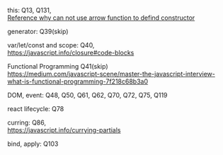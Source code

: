 this: Q13, Q131,\
[Reference why can not use arrow function to defind constructor](https://blog.csdn.net/lunahaijiao/article/details/118213004)

generator: Q39(skip)

var/let/const and scope: Q40,\
https://javascript.info/closure#code-blocks

Functional Programming Q41(skip)\
https://medium.com/javascript-scene/master-the-javascript-interview-what-is-functional-programming-7f218c68b3a0

DOM, event: Q48, Q50, Q61, Q62, Q70, Q72, Q75, Q119

react lifecycle: Q78

curring: Q86,\
https://javascript.info/currying-partials

bind, apply: Q103
